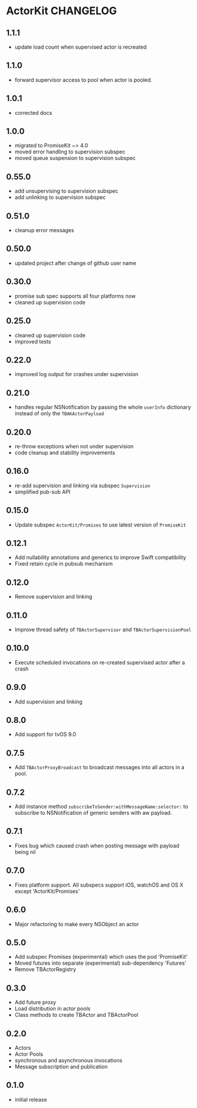 # ActorKit CHANGELOG

## 1.1.1

- update load count when supervised actor is recreated

## 1.1.0

- forward supervisor access to pool  when actor is pooled.

## 1.0.1

- corrected docs

## 1.0.0

- migrated to PromiseKit ~> 4.0
- moved error handling to supervision subspec
- moved queue suspension to supervision subspec

## 0.55.0

- add unsupervising to supervision subspec
- add unlinking to supervision subspec

## 0.51.0

- cleanup error messages

## 0.50.0

- updated project after change of github user name

## 0.30.0

- promise sub spec supports all four platforms now
- cleaned up supervision code

## 0.25.0

- cleaned up supervision code
- improved tests

## 0.22.0

- improved log output for crashes under supervision

## 0.21.0

- handles regular NSNotification by passing the whole `userInfo` dictionary instead of only the `TBAKActorPayload`

## 0.20.0

- re-throw exceptions when not under supervision
- code cleanup and stability improvements

## 0.16.0

- re-add supervision and linking via subspec `Supervision`
- simplified pub-sub API

## 0.15.0

- Update subspec `ActorKit/Promises` to use latest version of `PromiseKit`

## 0.12.1

- Add nullability annotations and generics to improve Swift compatibility
- Fixed retain cycle in pubsub mechanism

## 0.12.0

- Remove supervision and linking

## 0.11.0

- Improve thread safety of `TBActorSupervisor` and `TBActorSupervisionPool`

## 0.10.0

- Execute scheduled invocations on re-created supervised actor after a crash

## 0.9.0

- Add supervision and linking

## 0.8.0

- Add support for tvOS 9.0

## 0.7.5

- Add `TBActorProxyBroadcast` to broadcast messages into all actors in a pool.

## 0.7.2

- Add instance method `subscribeToSender:withMessageName:selector:` to subscribe to NSNotification of generic senders with aw payload.

## 0.7.1

- Fixes bug which caused crash when posting message with payload being nil

## 0.7.0

- Fixes platform support. All subspecs support iOS, watchOS and OS X except 'ActorKit/Promises'

## 0.6.0

- Major refactoring to make every NSObject an actor

## 0.5.0

- Add subspec Promises (experimental) which uses the pod 'PromiseKit'
- Moved futures into separate (experimental) sub-dependency 'Futures'
- Remove TBActorRegistry

## 0.3.0

- Add future proxy
- Load distribution in actor pools
- Class methods to create TBActor and TBActorPool

## 0.2.0

- Actors
- Actor Pools
- synchronous and asynchronous invocations
- Message subscription and publication

## 0.1.0

- initial release
